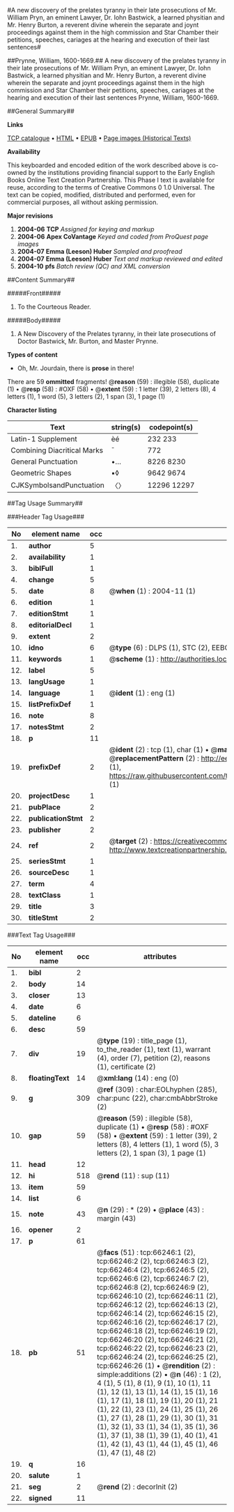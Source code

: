 #A new discovery of the prelates tyranny in their late prosecutions of Mr. William Pryn, an eminent Lawyer, Dr. Iohn Bastwick, a learned physitian and Mr. Henry Burton, a reverent divine wherein the separate and joynt proceedings against them in the high commission and Star Chamber their petitions, speeches, cariages at the hearing and execution of their last sentences#

##Prynne, William, 1600-1669.##
A new discovery of the prelates tyranny in their late prosecutions of Mr. William Pryn, an eminent Lawyer, Dr. Iohn Bastwick, a learned physitian and Mr. Henry Burton, a reverent divine wherein the separate and joynt proceedings against them in the high commission and Star Chamber their petitions, speeches, cariages at the hearing and execution of their last sentences
Prynne, William, 1600-1669.

##General Summary##

**Links**

[TCP catalogue](http://www.ota.ox.ac.uk/tcp/)  • 
[HTML](http://tei.it.ox.ac.uk/tcp/Texts-HTML/free/A70/A70870.html)  • 
[EPUB](http://tei.it.ox.ac.uk/tcp/Texts-EPUB/free/A70/A70870.epub) • 
[Page images (Historical Texts)](https://data.historicaltexts.jisc.ac.uk/view?pubId=eebo-12717577e&pageId=eebo-12717577e-66246-1)

**Availability**

This keyboarded and encoded edition of the
	       work described above is co-owned by the institutions
	       providing financial support to the Early English Books
	       Online Text Creation Partnership. This Phase I text is
	       available for reuse, according to the terms of Creative
	       Commons 0 1.0 Universal. The text can be copied,
	       modified, distributed and performed, even for
	       commercial purposes, all without asking permission.

**Major revisions**

1. __2004-06__ __TCP__ *Assigned for keying and markup*
1. __2004-06__ __Apex CoVantage__ *Keyed and coded from ProQuest page images*
1. __2004-07__ __Emma (Leeson) Huber__ *Sampled and proofread*
1. __2004-07__ __Emma (Leeson) Huber__ *Text and markup reviewed and edited*
1. __2004-10__ __pfs__ *Batch review (QC) and XML conversion*

##Content Summary##

#####Front#####

1. To the Courteous Reader.

#####Body#####

1. A New Discovery of the Prelates tyranny, in their late prosecutions of Doctor Bastwick, Mr. Burton, and Master Prynne.

**Types of content**

  * Oh, Mr. Jourdain, there is **prose** in there!

There are 59 **ommitted** fragments! 
 @__reason__ (59) : illegible (58), duplicate (1)  •  @__resp__ (58) : #OXF (58)  •  @__extent__ (59) : 1 letter (39), 2 letters (8), 4 letters (1), 1 word (5), 3 letters (2), 1 span (3), 1 page (1)

**Character listing**


|Text|string(s)|codepoint(s)|
|---|---|---|
|Latin-1 Supplement|èé|232 233|
|Combining             Diacritical Marks|̄|772|
|General Punctuation|•…|8226 8230|
|Geometric Shapes|▪◊|9642 9674|
|CJKSymbolsandPunctuation|〈〉|12296 12297|

##Tag Usage Summary##

###Header Tag Usage###

|No|element name|occ|attributes|
|---|---|---|---|
|1.|__author__|5||
|2.|__availability__|1||
|3.|__biblFull__|1||
|4.|__change__|5||
|5.|__date__|8| @__when__ (1) : 2004-11 (1)|
|6.|__edition__|1||
|7.|__editionStmt__|1||
|8.|__editorialDecl__|1||
|9.|__extent__|2||
|10.|__idno__|6| @__type__ (6) : DLPS (1), STC (2), EEBO-CITATION (1), OCLC (1), VID (1)|
|11.|__keywords__|1| @__scheme__ (1) : http://authorities.loc.gov/ (1)|
|12.|__label__|5||
|13.|__langUsage__|1||
|14.|__language__|1| @__ident__ (1) : eng (1)|
|15.|__listPrefixDef__|1||
|16.|__note__|8||
|17.|__notesStmt__|2||
|18.|__p__|11||
|19.|__prefixDef__|2| @__ident__ (2) : tcp (1), char (1)  •  @__matchPattern__ (2) : ([0-9\-]+):([0-9IVX]+) (1), (.+) (1)  •  @__replacementPattern__ (2) : http://eebo.chadwyck.com/downloadtiff?vid=$1&page=$2 (1), https://raw.githubusercontent.com/textcreationpartnership/Texts/master/tcpchars.xml#$1 (1)|
|20.|__projectDesc__|1||
|21.|__pubPlace__|2||
|22.|__publicationStmt__|2||
|23.|__publisher__|2||
|24.|__ref__|2| @__target__ (2) : https://creativecommons.org/publicdomain/zero/1.0/ (1), http://www.textcreationpartnership.org/docs/. (1)|
|25.|__seriesStmt__|1||
|26.|__sourceDesc__|1||
|27.|__term__|4||
|28.|__textClass__|1||
|29.|__title__|3||
|30.|__titleStmt__|2||


###Text Tag Usage###

|No|element name|occ|attributes|
|---|---|---|---|
|1.|__bibl__|2||
|2.|__body__|14||
|3.|__closer__|13||
|4.|__date__|6||
|5.|__dateline__|6||
|6.|__desc__|59||
|7.|__div__|19| @__type__ (19) : title_page (1), to_the_reader (1), text (1), warrant (4), order (7), petition (2), reasons (1), certificate (2)|
|8.|__floatingText__|14| @__xml:lang__ (14) : eng (0)|
|9.|__g__|309| @__ref__ (309) : char:EOLhyphen (285), char:punc (22), char:cmbAbbrStroke (2)|
|10.|__gap__|59| @__reason__ (59) : illegible (58), duplicate (1)  •  @__resp__ (58) : #OXF (58)  •  @__extent__ (59) : 1 letter (39), 2 letters (8), 4 letters (1), 1 word (5), 3 letters (2), 1 span (3), 1 page (1)|
|11.|__head__|12||
|12.|__hi__|518| @__rend__ (11) : sup (11)|
|13.|__item__|59||
|14.|__list__|6||
|15.|__note__|43| @__n__ (29) : * (29)  •  @__place__ (43) : margin (43)|
|16.|__opener__|2||
|17.|__p__|61||
|18.|__pb__|51| @__facs__ (51) : tcp:66246:1 (2), tcp:66246:2 (2), tcp:66246:3 (2), tcp:66246:4 (2), tcp:66246:5 (2), tcp:66246:6 (2), tcp:66246:7 (2), tcp:66246:8 (2), tcp:66246:9 (2), tcp:66246:10 (2), tcp:66246:11 (2), tcp:66246:12 (2), tcp:66246:13 (2), tcp:66246:14 (2), tcp:66246:15 (2), tcp:66246:16 (2), tcp:66246:17 (2), tcp:66246:18 (2), tcp:66246:19 (2), tcp:66246:20 (2), tcp:66246:21 (2), tcp:66246:22 (2), tcp:66246:23 (2), tcp:66246:24 (2), tcp:66246:25 (2), tcp:66246:26 (1)  •  @__rendition__ (2) : simple:additions (2)  •  @__n__ (46) : 1 (2), 4 (1), 5 (1), 8 (1), 9 (1), 10 (1), 11 (1), 12 (1), 13 (1), 14 (1), 15 (1), 16 (1), 17 (1), 18 (1), 19 (1), 20 (1), 21 (1), 22 (1), 23 (1), 24 (1), 25 (1), 26 (1), 27 (1), 28 (1), 29 (1), 30 (1), 31 (1), 32 (1), 33 (1), 34 (1), 35 (1), 36 (1), 37 (1), 38 (1), 39 (1), 40 (1), 41 (1), 42 (1), 43 (1), 44 (1), 45 (1), 46 (1), 47 (1), 48 (2)|
|19.|__q__|16||
|20.|__salute__|1||
|21.|__seg__|2| @__rend__ (2) : decorInit (2)|
|22.|__signed__|11||
